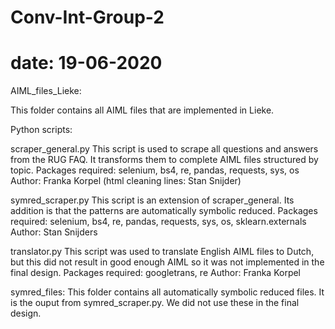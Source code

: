 # Conv-Int-Group-2
# date: 19-06-2020

AIML_files_Lieke:

This folder contains all AIML files that are implemented in Lieke. 



Python scripts:

scraper_general.py
	This script is used to scrape all questions and answers from the RUG FAQ. It transforms them to complete AIML files structured by topic.
	Packages required: selenium, bs4, re, pandas, requests, sys, os
	Author: Franka Korpel (html cleaning lines: Stan Snijder)

symred_scraper.py
	This script is an extension of scraper_general. Its addition is that the patterns are automatically symbolic reduced.
	Packages required: selenium, bs4, re, pandas, requests, sys, os, sklearn.externals
	Author: Stan Snijders

translator.py
	This script was used to translate English AIML files to Dutch, but this did not result in good enough AIML so it was not implemented in the final design.
	Packages required: googletrans, re
	Author: Franka Korpel



symred_files:
This folder contains all automatically symbolic reduced files. It is the ouput from symred_scraper.py.
We did not use these in the final design.